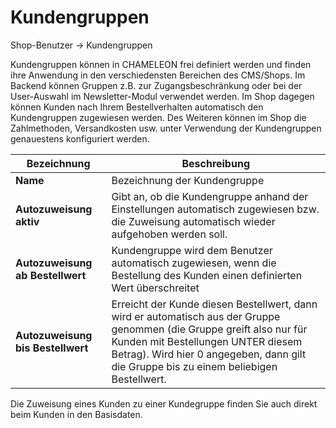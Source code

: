 # Kundengruppen

Shop-Benutzer → Kundengruppen

Kundengruppen können in CHAMELEON frei definiert werden und finden ihre Anwendung in den verschiedensten Bereichen des CMS/Shops. Im Backend können Gruppen z.B. zur Zugangsbeschränkung oder bei der User-Auswahl im Newsletter-Modul verwendet werden. Im Shop dagegen können Kunden nach Ihrem Bestellverhalten automatisch den Kundengruppen zugewiesen werden. Des Weiteren können im Shop die Zahlmethoden, Versandkosten usw. unter Verwendung der Kundengruppen genauestens konfiguriert werden.

| Bezeichnung | Beschreibung |
| -- | -- |
| **Name** | Bezeichnung der Kundengruppe |
| **Autozuweisung aktiv** | Gibt an, ob die Kundengruppe anhand der Einstellungen automatisch zugewiesen bzw. die Zuweisung automatisch wieder aufgehoben werden soll. |
| **Autozuweisung ab Bestellwert** | Kundengruppe wird dem Benutzer automatisch zugewiesen, wenn die Bestellung des Kunden einen definierten Wert überschreitet |
| **Autozuweisung bis Bestellwert** | Erreicht der Kunde diesen Bestellwert, dann wird er automatisch aus der Gruppe genommen (die Gruppe greift also nur für Kunden mit Bestellungen UNTER diesem Betrag). Wird hier 0 angegeben, dann gilt die Gruppe bis zu einem beliebigen Bestellwert. |

Die Zuweisung eines Kunden zu einer Kundegruppe finden Sie auch direkt beim Kunden in den Basisdaten.
